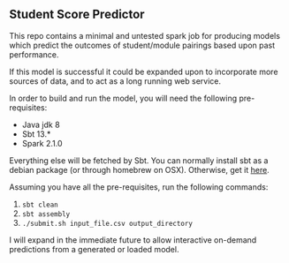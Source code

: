 ## Student Score Predictor

This repo contains a minimal and untested spark job for producing models which predict the outcomes
of student/module pairings based upon past performance. 

If this model is successful it could be expanded upon to incorporate more sources of data, and to 
act as a long running web service.

In order to build and run the model, you will need the following pre-requisites:

* Java jdk 8
* Sbt 13.*
* Spark 2.1.0

Everything else will be fetched by Sbt. You can normally install sbt as a debian package (or 
through homebrew on OSX). Otherwise, get it [here](http://www.scala-sbt.org/download.html).

Assuming you have all the pre-requisites, run the following commands:

1. `sbt clean`
2. `sbt assembly`
3. `./submit.sh input_file.csv output_directory`

I will expand in the immediate future to allow interactive on-demand predictions from a generated
or loaded model.